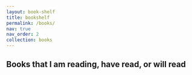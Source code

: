 ```yaml
---
layout: book-shelf
title: bookshelf
permalink: /books/
nav: true
nav_order: 2
collection: books
---
```


## Books that I am reading, have read, or will read
